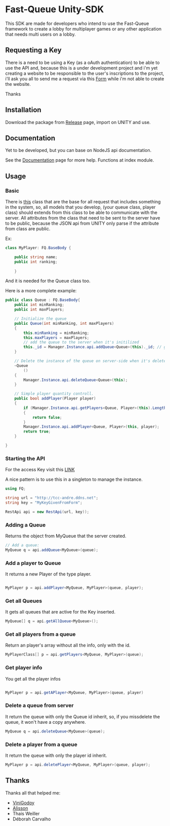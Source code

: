 # Fast-Queue Unity-SDK #

This SDK are made for developers who intend to use the Fast-Queue framework to create a lobby for multiplayer games or any other application that needs multi users on a lobby. 

## Requesting a Key ##
There is a need to be using a Key (as a oAuth authentication) to be able to use the API and, because this is a under development project and i'm yet creating a website to be responsible to the user's inscriptions to the project, i'll ask you all to send me a request via this [Form](https://goo.gl/forms/16QssDzI9JzE3W3b2) while i'm not able to create the website.

Thanks

## Installation ##

Download the package from [Release](https://github.com/fast-queue/UnitySDK/releases) page, import on UNITY and use.


## Documentation ##

Yet to be developed, but you can base on NodeJS api documentation. 

See the [Documentation](https://fast-queue.github.io/NodeJS-API/) page for more help. 
Functions at index module.

## Usage ## 

### Basic ##
There is [this](https://github.com/fast-queue/UnitySDK/blob/master/Assets/FAST-QUEUE-SDK/Model/BaseBody.cs) class that are the base for all request that includes something in the system, so, all models that you develop, (your queue class, player class) should extends from this class to be able to communicate with the server.
All attributes from the class that need to be sent to the server have to be public, because the JSON api from UNITY only parse if the attribute from class are public.

Ex:
```C#
class MyPlayer: FQ.BaseBody {

    public string name;
    public int ranking;
    
    }
```

And it is needed for the Queue class too.

Here is a more complete example: 

```C#
public class Queue : FQ.BaseBody{
    public int minRanking;
    public int maxPlayers;

    // Initialize the queue
    public Queue(int minRanking, int maxPlayers)
    {
        this.minRanking = minRanking;
        this.maxPlayers = maxPlayers;
        // add the queue to the server when it's initilized
        this._id = Manager.Instance.api.addQueue<Queue>(this)._id; // get the id from the server
    }

    // Delete the instance of the queue on server-side when it's deleted
    ~Queue
        ()
    {
        Manager.Instance.api.deleteQueue<Queue>(this);
    }

    // Simple player quantity controll.
    public bool addPlayer(Player player)
    {
        if (Manager.Instance.api.getPlayers<Queue, Player>(this).Length >= this.maxPlayers)
        {
            return false;
        }
        Manager.Instance.api.addPlayer<Queue, Player>(this, player);
        return true;
    }

}
```


### Starting the API ###
For the access Key visit this [LINK](https://goo.gl/forms/16QssDzI9JzE3W3b2)

A nice pattern is to use this in a singleton to manage the instance.
```C#
using FQ;

string url = "http://tcc-andre.ddns.net";
string key = "MyKeyGivenFromForm";

RestApi api = new RestApi(url, key));
```

### Adding a Queue ##

Returns the object from MyQueue that the server created.

```c#
// Add a queue:
MyQueue q = api.addQueue<MyQueue>(queue);

```

### Add a player to Queue ###
It returns a new Player of the type player.
```c#

MyPlayer p = api.addPlayer<MyQueue, MyPlayer>(queue, player);
```

### Get all Queues ###
It gets all queues that are active for the Key inserted.

```c#
MyQueue[] q = api.getAllQueue<MyQueue>();

```

### Get all players from a queue ###
Return an player's array without all the info, only with the id.

```C#
MyPlayerClass[] p = api.getPlayers<MyQueue, MyPlayer>(queue);
```

### Get player info ###
You get all the player infos
```C#

MyPlayer p = api.getAPlayer<MyQueue, MyPlayer>(queue, player)

```

### Delete a queue from server ###

It return the queue with only the Queue id inherit, so, if you missdelete the queue, it won't have a copy anywhere. 

```C#
MyQueue q = api.deleteQueue<MyQueue>(queue);

```

### Delete a player from a queue
It return the queue with only the player id inherit.
```C#
MyPlayer p = api.deletePlayer<MyQueue, MyPlayer>(queue, player);

```

## Thanks ##

Thanks all that helped me:
* [ViniGodoy](https://github.com/vinigodoy)
* [Alisson](https://github.com/alissonads)
* Thais Weiller
* Déborah Carvalho
